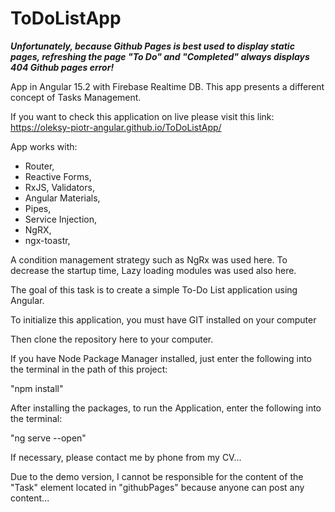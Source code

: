 # ToDoListApp

<p>
<i>
  <b>Unfortunately, because Github Pages is best used to display
static pages, refreshing the page "To Do" and "Completed" always displays
404 Github pages error!</b>
</i>
</p>

App in Angular 15.2 with Firebase Realtime DB.
This app presents a different concept of Tasks Management.

If you want to check this application on live please visit this link:</br>
https://oleksy-piotr-angular.github.io/ToDoListApp/

App works with:

<ul>
<li>Router,</li>
<li>Reactive Forms,</li> 
<li>RxJS, Validators,</li>
<li>Angular Materials,</li> 
<li>Pipes,</li>
<li>Service Injection,</li>
<li>NgRX,</li>
<li>ngx-toastr,</li>
</ul>

A condition management strategy such as NgRx was used here.
To decrease the startup time, Lazy loading modules was used also here.

The goal of this task is to create a simple To-Do List application using Angular.

To initialize this application, you must have GIT installed on your computer

Then clone the repository here to your computer.

If you have Node Package Manager installed, just enter the following into the terminal in the path of this project:

"npm install"

After installing the packages, to run the Application, enter the following into the terminal:

"ng serve --open"

If necessary, please contact me by phone from my CV...

Due to the demo version, I cannot be responsible for the content of the "Task" element located in "githubPages" because anyone can post any content...
